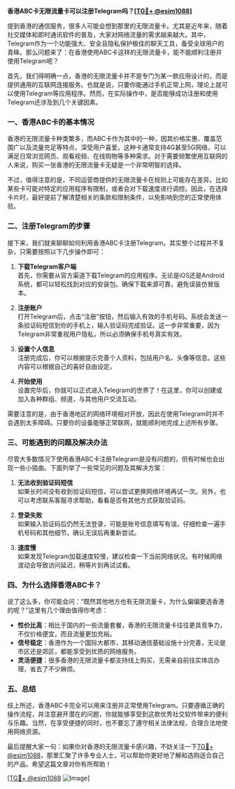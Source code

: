 **香港ABC卡无限流量卡可以注册Telegram吗？[[TG💪+ @esim1088](https://t.me/s/esim1088)]**

提到香港的通信服务，很多人可能会想到那里的无限流量卡。尤其是近年来，随着社交媒体和即时通讯软件的普及，大家对网络流量的需求越来越大。其中，Telegram作为一个功能强大、安全且隐私保护极佳的聊天工具，备受全球用户的青睐。那么问题来了：在香港使用ABC卡这样的无限流量卡，能不能顺利注册并使用Telegram呢？

首先，我们得明确一点，香港的无限流量卡并不是专门为某一款应用设计的，而是提供通用的互联网连接服务。也就是说，只要你能通过手机正常上网，理论上就可以使用Telegram等应用程序。然而，在实际操作中，是否能够成功注册和使用Telegram还涉及到几个关键因素。

### **一、香港ABC卡的基本情况**

香港的无限流量卡种类繁多，而ABC卡作为其中的一种，因其价格实惠、覆盖范围广以及流量充足等特点，深受用户喜爱。这种卡通常支持4G甚至5G网络，可以满足日常浏览网页、观看视频、在线购物等多种需求。对于需要频繁使用互联网的人来说，购买一张香港的无限流量卡无疑是一个非常明智的选择。

不过，值得注意的是，不同运营商提供的无限流量卡在规则上可能存在差异。比如某些卡可能对特定的应用程序有限制，或者会对下载速度进行调控。因此，在选择卡片时，最好提前了解清楚相关的条款和限制条件，以免影响到您的正常使用体验。

### **二、注册Telegram的步骤**

接下来，我们就来聊聊如何利用香港ABC卡注册Telegram。其实整个过程并不复杂，只需要按照以下几步操作即可：

1. **下载Telegram客户端**  
   首先，你需要从官方渠道下载Telegram的应用程序。无论是iOS还是Android系统，都可以轻松找到对应的安装包。确保下载来源可靠，避免误装仿冒版本。

2. **注册账户**  
   打开Telegram后，点击“注册”按钮，然后输入有效的手机号码。系统会发送一条验证码短信到你的手机上，输入验证码完成验证。这一步非常重要，因为Telegram非常重视用户隐私，所以必须确保手机号真实有效。

3. **设置个人信息**  
   注册完成后，你可以根据提示完善个人资料，包括用户名、头像等信息。这些内容可以根据自己的喜好自由设定。

4. **开始使用**  
   设置完毕后，你就可以正式进入Telegram的世界了！在这里，你可以创建或加入各种群组、频道，与其他用户交流互动。

需要注意的是，由于香港地区的网络环境相对开放，因此在使用Telegram时并不会遇到太多障碍。只要你的设备能够正常联网，就能顺利地完成上述所有步骤。

### **三、可能遇到的问题及解决办法**

尽管大多数情况下使用香港ABC卡注册Telegram是没有问题的，但有时候也会出现一些小插曲。下面列举了一些常见的问题及其解决方案：

1. **无法收到验证码短信**  
   如果长时间没有收到验证码短信，可以尝试更换网络环境再试一次。另外，也可以考虑联系客服寻求帮助，看看是否有其他方式获取验证码。

2. **登录失败**  
   如果输入验证码后仍然无法登录，可能是账号信息填写有误。仔细检查一遍手机号码和其他细节，确认无误后再重新尝试。

3. **速度慢**  
   如果发现Telegram加载速度较慢，建议检查一下当前网络状况。有时候网络波动会导致访问延迟，稍等片刻再试试看。

### **四、为什么选择香港ABC卡？**

说了这么多，你可能会问：“既然其他地方也有无限流量卡，为什么偏偏要选香港的呢？”这里有几个理由值得你考虑：

- **性价比高**：相比于国内的一些流量套餐，香港的无限流量卡往往更具竞争力，不仅价格便宜，而且流量更加充裕。
- **信号稳定**：香港作为一个国际大都市，其移动通信基础设施十分完善，无论是市区还是郊区，都能享受到优质的网络服务。
- **灵活便捷**：很多香港的无限流量卡都支持线上购买，无需亲自前往实体店办理，省去了不少麻烦。

### **五、总结**

综上所述，香港ABC卡完全可以用来注册并正常使用Telegram。只要遵循正确的操作流程，并注意避开潜在的问题，你就能够享受到这款优秀社交软件带来的便利与乐趣。当然，在享受便捷的同时，也不要忘了遵守相关法律法规，合理合法地使用网络资源。

最后提醒大家一句：如果你对香港的无限流量卡感兴趣，不妨关注一下[TG💪+ @esim1088](https://t.me/s/esim1088)，那里汇聚了许多专业人士，可以帮助你更好地了解和选购适合自己的产品。希望这篇文章对你有所帮助！

[[TG💪+ @esim1088](https://t.me/s/esim1088) ![Image](https://i.postimg.cc/4NQfJmqS/Snipaste-2025-05-13-00-14-12.png)]